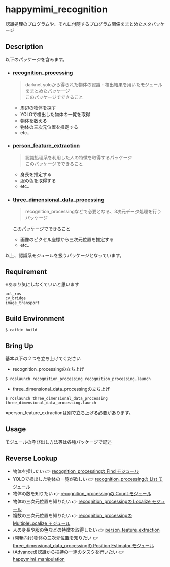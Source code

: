 # happymimi_recognition
認識処理のプログラムや、それに付随するプログラム関係をまとめたメタパッケージ

## Description
以下のパッケージを含みます。
- ### [recognition_processing](./recognition_processing)
    > darknet yoloから得られた物体の認識・検出結果を用いたモジュールをまとめたパッケージ  
    このパッケージでできること
    - 周辺の物体を探す
    - YOLOで検出した物体の一覧を取得
    - 物体を数える
    - 物体の三次元位置を推定する
    - etc..

- ### [person_feature_extraction](./person_feature_extraction)
    > 認識処理系を利用した人の特徴を取得するパッケージ  
    このパッケージでできること
    - 身長を推定する
    - 服の色を取得する
    - etc..

- ### [three_dimensional_data_processing](./three_dimensional_data_processing)
    > recognition_processingなどで必要となる、3次元データ処理を行うパッケージ  
    
    このパッケージでできること
    - 画像のピクセル座標から三次元位置を推定する
    - etc..

以上、認識系モジュールを扱うパッケージとなっています。  

## Requirement
※あまり気にしなくていいと思います
```
pcl_ros
cv_bridge
image_transport
```

## Build Environment
```
$ catkin build
```

## Bring Up
基本以下の２つを立ち上げてください  
- recognition_processingの立ち上げ
```
$ roslaunch recognition_processing recognition_processing.launch
```
- three_dimensional_data_processingの立ち上げ
```
$ roslaunch three_dimensional_data_processing three_dimensional_data_processing.launch
```
※person_feature_extractionは別で立ち上げる必要があります。  

## Usage
モジュールの呼び出し方法等は各種パッケージで記述

## Reverse Lookup
- 物体を探したい 👉 [recognition_processingの Find モジュール](https://github.com/KIT-Happy-Robot/happymimi_recognition/tree/master/recognition_processing#find)
- YOLOで検出した物体の一覧が欲しい 👉 [recognition_processingの List モジュール](https://github.com/KIT-Happy-Robot/happymimi_recognition/tree/master/recognition_processing#list)
- 物体の数を知りたい 👉 [recognition_processingの Count モジュール](https://github.com/KIT-Happy-Robot/happymimi_recognition/tree/master/recognition_processing#count)
- 物体の三次元位置を知りたい 👉 [recognition_processingの Localize モジュール](https://github.com/KIT-Happy-Robot/happymimi_recognition/tree/master/recognition_processing#localize)
- 複数の三次元位置を知りたい 👉 [recognition_processingの MultipleLocalize モジュール](https://github.com/KIT-Happy-Robot/happymimi_recognition/tree/master/recognition_processing#MultipleLocalize)
- 人の身長や服の色などの特徴を取得したい 👉 [person_feature_extraction](./person_feature_extraction)
- (開発向け)物体の三次元位置を知りたい 👉 [three_dimensional_data_processingの Position Estimator モジュール]()
- (Advanced)認識から把持の一連のタスクを行いたい 👉 [happymimi_manipulation](https://github.com/KIT-Happy-Robot/happymimi_manipulation)
